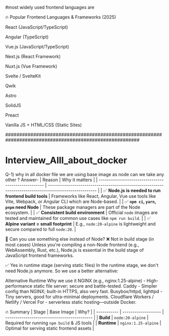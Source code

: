 #most widely used frontend languages are

🔥 Popular Frontend Languages & Frameworks (2025)


React (JavaScript/TypeScript)

Angular (TypeScript)

Vue.js (JavaScript/TypeScript)

Next.js (React Framework)

Nuxt.js (Vue Framework)

Svelte / SvelteKit

Qwik

Astro

SolidJS

Preact

Vanilla JS + HTML/CSS (Static Sites)

########################################################################################################

# Interview_Alll_about_docker
Q-1) why in all docker file we are using base image as node can we take any other ?
Answer-
| Reason                                              | Why it matters                                                                                         |
| --------------------------------------------------- | ------------------------------------------------------------------------------------------------------ |
| ✅ **Node.js is needed to run frontend build tools** | Frameworks like React, Angular, Vue use tools like Vite, Webpack, or Angular CLI which are Node-based. |
| ✅ **`npm ci`, `yarn`, `pnpm` need Node**            | These package managers are part of the Node ecosystem.                                                 |
| ✅ **Consistent build environment**                  | Official `node` images are tested and maintained for common use cases like `npm run build`.            |
| ✅ **Alpine variant = small footprint**              | E.g., `node:20-alpine` is lightweight and secure compared to full `node:20`.                           |
 

🔀 Can you use something else instead of Node?
❌ Not in build stage (in most cases)
Unless you're compiling a non-Node frontend (e.g., WebAssembly, Rust, etc.), Node.js is essential in the build stage of JavaScript frontend frameworks.

✅ Yes in runtime stage (serving static files)
In the runtime stage, we don't need Node.js anymore. So we use a better alternative:

Alternative Runtime	Why we use it
NGINX (e.g., nginx:1.25-alpine)	- High-performance static file server; secure and battle-tested.
Caddy	- Simpler config than NGINX; built-in HTTPS, also very fast.
Busybox/httpd, lighttpd -	Tiny servers, good for ultra-minimal deployments.
Cloudflare Workers / Netlify / Vercel	For - serverless static hosting—outside Docker.


🔥 Summary
| Stage       | Base Image          | Why?                                        |
| ----------- | ------------------- | ------------------------------------------- |
| **Build**   | `node:20-alpine`    | Required for running `npm build` & JS tools |
| **Runtime** | `nginx:1.25-alpine` | Optimal for serving static frontend assets  |
